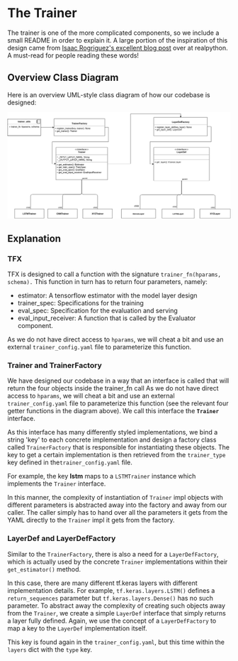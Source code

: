 # The Trainer

The trainer is one of the more complicated components, so we include a
small README in order to explain it. A large portion of the inspiration of this
design came from [Isaac Rogriguez's excellent blog post](https://realpython.com/factory-method-python/)
over at realpython. A must-read for people reading these words!


## Overview Class Diagram
Here is an overview UML-style class diagram of how our codebase is designed:

![trainer_class_diagram](trainer_class_diagram.png)

## Explanation

### TFX
TFX is designed to call a function with
the signature `trainer_fn(hparams, schema).` This function in turn has to 
return four parameters, namely:

* estimator: A tensorflow estimator with the model layer design
* trainer_spec: Specifications for the training
* eval_spec: Specification for the evaluation and serving
* eval_input_receiver: A function that is called by the Evaluator component.

As we do not have direct access to `hparams`, we will cheat a bit and use an 
external `trainer_config.yaml` file to parameterize this function.

### Trainer and TrainerFactory
We have designed our codebase in a way that an interface is called
that will return the four objects inside the trainer_fn call 
As we do not have direct access to `hparams`, we will cheat a bit and use an 
external `trainer_config.yaml` file to parameterize this function
(see the relevant four getter functions in the diagram above). We call this
interface the **`Trainer`** interface.

As this interface has many differently styled implementations, we bind a string
'key' to each concrete implementation and design a factory class called `TrainerFactory`
that is responsible for instantiating these objects. The key to get a certain implementation is then retrieved from
the `trainer_type` key defined in the`trainer_config.yaml` file.

For example, the key **lstm** maps to a `LSTMTrainer` instance which implements
the `Trainer` interface.

In this manner, the complexity of instantiation of `Trainer` impl objects with different
parameters is abstracted away into the factory and away from our caller.
The caller simply has to hand over all the parameters it gets from the YAML
directly to the `Trainer` impl it gets from the factory.

### LayerDef and LayerDefFactory
Similar to the `TrainerFactory`, there is also a need for a `LayerDefFactory`,
which is actually used by the concrete `Trainer` implementations within
their `get_estimator()` method.

In this case, there are many different tf.keras layers with different implementation
details. For example, `tf.keras.layers.LSTM()` defines a `return_sequences` parameter
but `tf.keras.layers.Dense()` has no such parameter. To abstract away the complexity
of creating such objects away from the `Trainer`, we create a simple `LayerDef`
interface that simply returns a layer fully defined. Again, we use the concept
of a `LayerDefFactory` to map a key to the `LayerDef` implementation itself. 

This key is found again in the `trainer_config.yaml`, but this time
within the `layers` dict with the `type` key.
